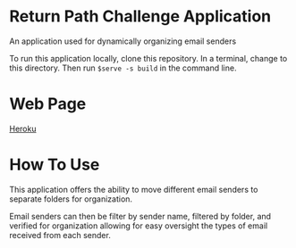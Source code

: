 Return Path Challenge Application
=====================================
An application used for dynamically organizing email senders

To run this application locally, clone this repository. In a terminal, change to this directory.
Then run `$serve -s build` in the command line.

Web Page
=====================================
[Heroku](https://return-path-challenge.herokuapp.com)

How To Use
=====================================
This application offers the ability to move different email senders to separate folders
for organization.

Email senders can then be filter by sender name, filtered by folder, and verified
for organization allowing for easy oversight the types of email received from each sender.
